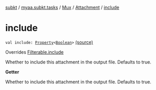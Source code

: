 [subkt](../../../index.md) / [myaa.subkt.tasks](../../index.md) / [Mux](../index.md) / [Attachment](index.md) / [include](./include.md)

# include

`val include: `[`Property`](https://docs.gradle.org/current/javadoc/org/gradle/api/provider/Property.html)`<`[`Boolean`](https://kotlinlang.org/api/latest/jvm/stdlib/kotlin/-boolean/index.html)`>` [(source)](https://github.com/Myaamori/SubKt/blob/0.1.9/src/main/kotlin/myaa/subkt/tasks/muxtask.kt#L91)

Overrides [Filterable.include](../../-filterable/include.md)

Whether to include this attachment in the output file. Defaults to true.

**Getter**

Whether to include this attachment in the output file. Defaults to true.

